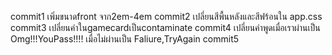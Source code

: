 commit1 เพิ่มขนาดfront จาก2em-4em
commit2 เปลี่ยนสีพื้นหลังและสีฟร้อนใน app.css
commit3 เปลี่ยนคำในgamecardเป็นcontaminate
commit4 เปลี่ยนคำพูดเมื่อเราผ่านเป็น Omg!!!YouPass!!!! เมื่อไม่ผ่านเป็น Faliure,TryAgain
commit5